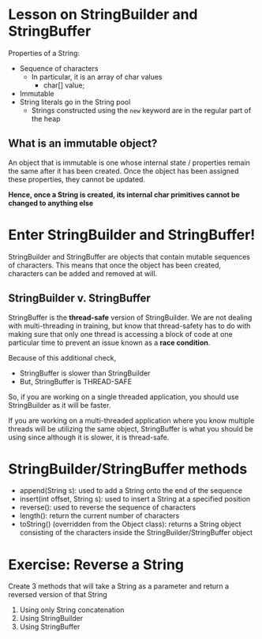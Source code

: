 # Lesson on StringBuilder and StringBuffer

Properties of a String:
- Sequence of characters
    - In particular, it is an array of char values
        - char[] value;
- Immutable
- String literals go in the String pool
    - Strings constructed using the `new` keyword are in the regular part of the heap

## What is an immutable object?
An object that is immutable is one whose internal state / properties remain the same after it has been created. Once the object has been assigned these properties, they cannot be updated.

**Hence, once a String is created, its internal char primitives cannot be changed to anything else**

# Enter StringBuilder and StringBuffer!
StringBuilder and StringBuffer are objects that contain mutable sequences of characters. This means that once the object has been created, characters can be added and removed at will. 

## StringBuilder v. StringBuffer
StringBuffer is the **thread-safe** version of StringBuilder. We are not dealing with multi-threading in training, but know that thread-safety has to do with making sure that only one thread is accessing a block of code at one particular time to prevent an issue known as a **race condition**.

Because of this additional check,
- StringBuffer is slower than StringBuilder
- But, StringBuffer is THREAD-SAFE

So, if you are working on a single threaded application, you should use StringBuilder as it will be faster. 

If you are working on a multi-threaded application where you know multiple threads will be utilizing the same object, StringBuffer is what you should be using since although it is slower, it is thread-safe.

# StringBuilder/StringBuffer methods
- append(String s): used to add a String onto the end of the sequence
- insert(int offset, String s): used to insert a String at a specified position
- reverse(): used to reverse the sequence of characters
- length(): return the current number of characters
- toString() (overridden from the Object class): returns a String object consisting of the characters inside the StringBuilder/StringBuffer object

# Exercise: Reverse a String
Create 3 methods that will take a String as a parameter and return a reversed version of that String
1. Using only String concatenation
2. Using StringBuilder
3. Using StringBuffer